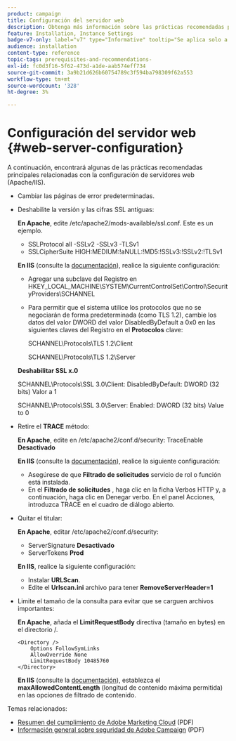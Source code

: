 ```yaml
---
product: campaign
title: Configuración del servidor web
description: Obtenga más información sobre las prácticas recomendadas principales de configuración de servidores web
feature: Installation, Instance Settings
badge-v7-only: label="v7" type="Informative" tooltip="Se aplica solo a Campaign Classic v7"
audience: installation
content-type: reference
topic-tags: prerequisites-and-recommendations-
exl-id: fc0d3f16-5f62-473d-a1de-aab574eff734
source-git-commit: 3a9b21d626b60754789c3f594ba798309f62a553
workflow-type: tm+mt
source-wordcount: '328'
ht-degree: 3%

---
```


# Configuración del servidor web {#web-server-configuration}



A continuación, encontrará algunas de las prácticas recomendadas principales relacionadas con la configuración de servidores web (Apache/IIS).

* Cambiar las páginas de error predeterminadas.

* Deshabilite la versión y las cifras SSL antiguas:

  **En Apache**, edite /etc/apache2/mods-available/ssl.conf. Este es un ejemplo.

   * SSLProtocol all -SSLv2 -SSLv3 -TLSv1
   * SSLCipherSuite HIGH:MEDIUM:!aNULL:!MD5:!SSLv3:!SSLv2:!TLSv1

  **En IIS** (consulte la [documentación](https://support.microsoft.com/en-us/kb/245030)), realice la siguiente configuración:

   * Agregar una subclave del Registro en HKEY_LOCAL_MACHINE\SYSTEM\CurrentControlSet\Control\SecurityProviders\SCHANNEL
   * Para permitir que el sistema utilice los protocolos que no se negociarán de forma predeterminada (como TLS 1.2), cambie los datos del valor DWORD del valor DisabledByDefault a 0x0 en las siguientes claves del Registro en el **Protocolos** clave:

     SCHANNEL\Protocols\TLS 1.2\Client

     SCHANNEL\Protocols\TLS 1.2\Server

  **Deshabilitar SSL x.0**

  SCHANNEL\Protocols\SSL 3.0\Client: DisabledByDefault: DWORD (32 bits) Valor a 1

  SCHANNEL\Protocols\SSL 3.0\Server: Enabled: DWORD (32 bits) Value to 0

* Retire el **TRACE** método:

  **En Apache**, edite en /etc/apache2/conf.d/security: TraceEnable **Desactivado**

  **En IIS** (consulte la [documentación](https://www.iis.net/configreference/system.webserver/security/requestfiltering/verbs)), realice la siguiente configuración:

   * Asegúrese de que **Filtrado de solicitudes** servicio de rol o función está instalada.
   * En el **Filtrado de solicitudes** , haga clic en la ficha Verbos HTTP y, a continuación, haga clic en Denegar verbo. En el panel Acciones, introduzca TRACE en el cuadro de diálogo abierto.

* Quitar el titular:

  **En Apache**, editar /etc/apache2/conf.d/security:

   * ServerSignature **Desactivado**
   * ServerTokens **Prod**

  **En IIS**, realice la siguiente configuración:

   * Instalar **URLScan**.
   * Edite el **Urlscan.ini** archivo para tener **RemoveServerHeader=1**

* Limite el tamaño de la consulta para evitar que se carguen archivos importantes:

  **En Apache**, añada el **LimitRequestBody** directiva (tamaño en bytes) en el directorio /.

  ```
  <Directory />
      Options FollowSymLinks
      AllowOverride None
      LimitRequestBody 10485760
  </Directory>
  ```

  **En IIS** (consulte la [documentación](https://www.iis.net/configreference/system.webserver/security/requestfiltering/requestlimits)), establezca el **maxAllowedContentLength** (longitud de contenido máxima permitida) en las opciones de filtrado de contenido.

Temas relacionados:

* [Resumen del cumplimiento de Adobe Marketing Cloud](https://experienceleague.adobe.com/docs/core-services/assets/Adobe-Marketing-Cloud-Privacy-and-Security-Overview.pdf) (PDF)
* [Información general sobre seguridad de Adobe Campaign](https://www.adobe.com/content/dam/cc/en/security/pdfs/ADB-CampaignSecurity-WP.pdf) (PDF)
